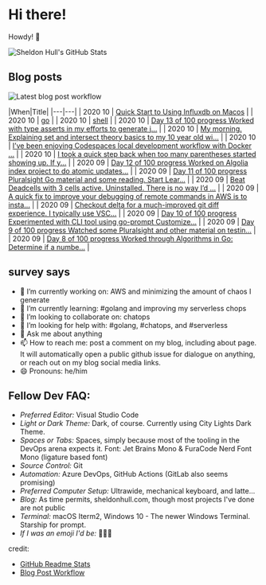 # Hi there! 

Howdy! 👋 

![Sheldon Hull's GitHub Stats](https://github-readme-stats.vercel.app/api?username=sheldonhull)

## Blog posts

![Latest blog post workflow](https://github.com/sheldonhull/sheldonhull/workflows/Latest%20blog%20post%20workflow/badge.svg)

|When|Title|
|---|---|<!-- BLOG-POST-LIST:START -->
| 2020 10 | [Quick Start to Using Influxdb on Macos](https://www.sheldonhull.com/blog/quick-start-to-using-influxdb-on-macos/) | 
| 2020 10 | [go](https://www.sheldonhull.com/docs/go/) | 
| 2020 10 | [shell](https://www.sheldonhull.com/docs/shell/) | 
| 2020 10 | [Day 13 of 100 progress Worked with type asserts in my efforts to generate j...](https://www.sheldonhull.com/microblog/go-r1-day-13/) | 
| 2020 10 | [My morning. Explaining set and intersect theory basics to my 10 year old wi...](https://www.sheldonhull.com/microblog/set-theory-basics-in-the-eyes-of-10-year-old/) | 
| 2020 10 | [I&rsquo;ve been enjoying Codespaces local development workflow with Docker ...](https://www.sheldonhull.com/microblog/ways-to-improve-codespaces-local-docker-experience/) | 
| 2020 10 | [I took a quick step back when too many parentheses started showing up. If y...](https://www.sheldonhull.com/microblog/keep-the-snippet-simple/) | 
| 2020 09 | [Day 12 of 100 progress Worked on Algolia index project to do atomic updates...](https://www.sheldonhull.com/microblog/go-r1-day-12/) | 
| 2020 09 | [Day 11 of 100 progress Pluralsight Go material and some reading. Start Lear...](https://www.sheldonhull.com/microblog/go-r1-day-11/) | 
| 2020 09 | [Beat Deadcells with 3 cells active. Uninstalled. There is no way I&rsquo;d ...](https://www.sheldonhull.com/microblog/deadcells/) | 
| 2020 09 | [A quick fix to improve your debugging of remote commands in AWS is to insta...](https://www.sheldonhull.com/microblog/improve-your-cloudwatch-debugging-experience-with-cw/) | 
| 2020 09 | [Checkout delta for a much-improved git diff experience. I typically use VSC...](https://www.sheldonhull.com/microblog/delta-improves-the-git-diff-experience/) | 
| 2020 09 | [Day 10 of 100 progress Experimented with CLI tool using go-prompt Customize...](https://www.sheldonhull.com/microblog/go-r1-day-10/) | 
| 2020 09 | [Day 9 of 100 progress Watched some Pluralsight and other material on testin...](https://www.sheldonhull.com/microblog/go-r1-day-9/) | 
| 2020 09 | [Day 8 of 100 progress Worked through Algorithms in Go: Determine if a numbe...](https://www.sheldonhull.com/microblog/go-r1-day-8/) | 

<!-- BLOG-POST-LIST:END -->

## survey says 

- 🔭  I’m currently working on: AWS and minimizing the amount of chaos I generate
- 🌱  I’m currently learning: #golang and improving my serverless chops
- 👯  I’m looking to collaborate on: chatops
- 🤔  I’m looking for help with: #golang, #chatops, and #serverless
- 💬  Ask me about anything
- 📫  How to reach me: post a comment on my blog, including about page. It will automatically open a public github issue for dialogue on anything, or reach out on my blog social media links.
- 😄  Pronouns: he/him


## Fellow Dev FAQ:

- _Preferred Editor:_ Visual Studio Code
- _Light or Dark Theme:_ Dark, of course. Currently using City Lights Dark Theme.
- _Spaces or Tabs:_ Spaces, simply because most of the tooling in the DevOps arena expects it. Font: Jet Brains Mono & FuraCode Nerd Font Mono (ligature based font)
- _Source Control:_ Git
- _Automation:_ Azure DevOps, GitHub Actions (GitLab also seems promising)
- _Preferred Computer Setup:_ Ultrawide, mechanical keyboard, and latte...
- _Blog:_ As time permits, sheldonhull.com, though most projects I've done are not public 
- _Terminal:_ macOS Iterm2, Windows 10 - The newer Windows Terminal. Starship for prompt.
- _If I was an emoji I'd be:_ 🌮🌮🌮


credit:
* [GitHub Readme Stats](https://github.com/anuraghazra/github-readme-stats)
* [Blog Post Workflow](https://github.com/gautamkrishnar/blog-post-workflow)
